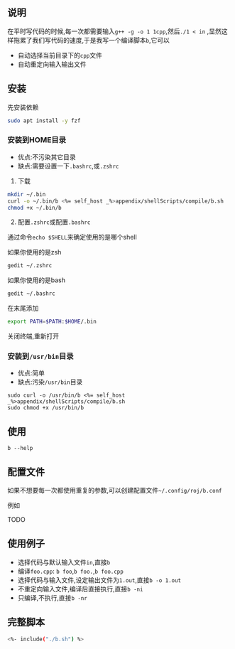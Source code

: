 
## 说明

在平时写代码的时候,每一次都需要输入`g++ -g -o 1 1cpp`,然后`./1 < in` ,显然这样拖累了我们写代码的速度,于是我写一个编译脚本`b`,它可以

- 自动选择当前目录下的`cpp`文件
- 自动重定向输入输出文件

## 安装

先安装依赖

```bash
sudo apt install -y fzf
```

### 安装到HOME目录

- 优点:不污染其它目录
- 缺点:需要设置一下`.bashrc`,或`.zshrc`


1. 下载

```bash
mkdir ~/.bin
curl -o ~/.bin/b <%= self_host _%>appendix/shellScripts/compile/b.sh
chmod +x ~/.bin/b
```
2. 配置`.zshrc`或配置`.bashrc`

通过命令`echo $SHELL`来确定使用的是哪个shell

如果你使用的是zsh

```bash
gedit ~/.zshrc
```

如果你使用的是bash

```bash
gedit ~/.bashrc
```

在末尾添加

```bash
export PATH=$PATH:$HOME/.bin
```

关闭终端,重新打开


### 安装到`/usr/bin`目录

- 优点:简单
- 缺点:污染`/usr/bin`目录

```
sudo curl -o /usr/bin/b <%= self_host _%>appendix/shellScripts/compile/b.sh
sudo chmod +x /usr/bin/b
```

## 使用

```
b --help
```

## 配置文件

如果不想要每一次都使用重复的参数,可以创建配置文件`~/.config/roj/b.conf`

例如

TODO

## 使用例子

- 选择代码与默认输入文件`in`,直接`b`
- 编译`foo.cpp`:  `b foo`,`b foo.`,`b foo.cpp`
- 选择代码与输入文件,设定输出文件为`1.out`,直接`b -o 1.out`
- 不重定向输入文件,编译后直接执行,直接`b -ni`
- 只编译,不执行,直接`b -nr`

## 完整脚本

```bash
<%- include("./b.sh") %>
```
